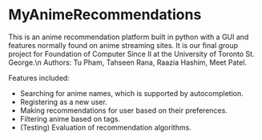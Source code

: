 # MyAnimeRecommendations
This is an anime recommendation platform built in python with a GUI and features normally found on anime streaming sites. It is our final group project for Foundation of Computer Since II at the University of Toronto St. George.\n
Authors: Tu Pham, Tahseen Rana, Raazia Hashim, Meet Patel.

Features included:
- Searching for anime names, which is supported by autocompletion.
- Registering as a new user.
- Making recommendations for user based on their preferences.
- Filtering anime based on tags.
- (Testing) Evaluation of recommendation algorithms.
